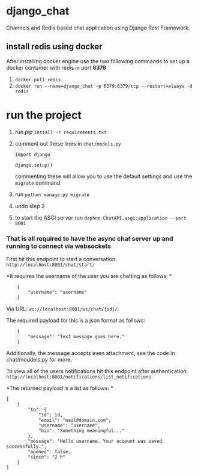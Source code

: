 # django_chat
Channels and Redis based chat application using Django Rest Framework.

## install redis using docker
After installing docker engine use the two following commands to set up a docker container with redis in port **6379**
1. `docker pull redis`
2. `docker run --name=django_chat -p 6379:6379/tcp --restart=always -d redis`

# run the project
 1. run pip `install -r requirements.txt`
 2. comment out these lines in `chat/models.py`

    ```
    import django
    
    django.setup()
    ```
    commenting these will allow you to use the default settings and use the `migrate` command
 3. run `python manage.py migrate`
 4. undo step 2
 5. to start the ASGI server run `daphne ChatAPI.asgi:application --port 8001`

### That is all required to have the async chat server up and running to connect via websockets 

First hit this endpoint to start a conversation: `http://localhost:8001/chat/start/`

*It requires the username of the user you are chatting as follows: *

```
    {
        "username": "username"
    } 
```

Via URL: `ws://localhost:8001/ws/chat/{id}/`.


The required payload for this is a json format as follows: 
```
    {
        "message": "Text message goes here."
    } 
```
Additionally, the message accepts even attachment, see the code in chat/moddels.py for more.

To view all of the users notifications hit this endpoint after authentication: `http://localhost:8001/notifications/list_notifications`


*The returned payload is a list as follows: *

```
[
    {
        "to": {
            "id": id,
            "email": "mail@domain.com",
            "username": "username",
            "bio": "Something meaningful..."
        },
        "message": "Hello username. Your account was saved successfully.",
        "opened": false,
        "since": "2 h"
    }
]
```

